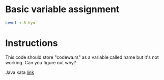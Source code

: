 # Basic variable assignment

```yaml
Level : 8 kyu
```

# Instructions
This code should store "codewa.rs" as a variable called name but it's not working. Can you figure out why?

Java kata [link](https://www.codewars.com/kata/50ee6b0bdeab583673000025/train/java)
